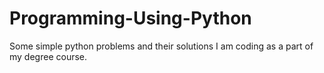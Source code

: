 # Programming-Using-Python

Some simple python problems and their solutions I am coding as a part of my degree course.
